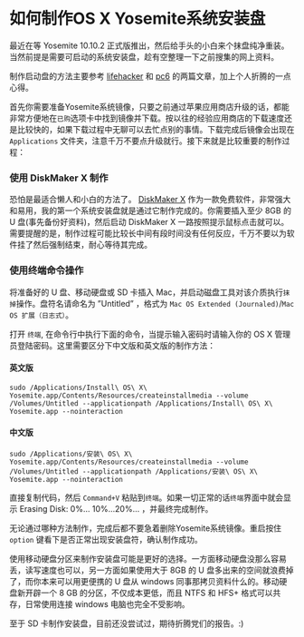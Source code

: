 # 如何制作OS X Yosemite系统安装盘

最近在等 Yosemite 10.10.2 正式版推出，然后给手头的小白来个抹盘纯净重装。当然前提是需要可启动的系统安装盘，趁有空整理一下之前搜集的网上资料。

制作启动盘的方法主要参考 [lifehacker](http://lifehacker.com/how-to-burn-os-x-yosemite-to-a-usb-flash-drive-1647137212 "http://lifehacker.com/how-to-burn-os-x-yosemite-to-a-usb-flash-drive-1647137212") 和 [pc6](http://www.pc6.com/edu/69791.html "http://www.pc6.com/edu/69791.html") 的两篇文章，加上个人折腾的一点心得。

首先你需要准备Yosemite系统镜像，只要之前通过苹果应用商店升级的话，都能非常方便地在`已购`选项卡中找到镜像并下载。按以往的经验应用商店的下载速度还是比较快的，如果下载过程中无聊可以去忙点别的事情。下载完成后镜像会出现在 `Applications` 文件夹，注意千万不要点升级就行。接下来就是比较重要的制作过程：

### 使用 DiskMaker X 制作

恐怕是最适合懒人和小白的方法了。 [DiskMaker X](http://liondiskmaker.com/ "http://liondiskmaker.com/") 作为一款免费软件，非常强大和易用，我的第一个系统安装盘就是通过它制作完成的。你需要插入至少 8GB 的 U 盘(事先备份好资料)，然后启动 DiskMaker X 一路按照提示鼠标点击就可以。需要提醒的是，制作过程可能比较长中间有段时间没有任何反应，千万不要以为软件挂了然后强制结束，耐心等待其完成。

### 使用终端命令操作

将准备好的 U 盘、移动硬盘或 SD 卡插入 Mac，并启动磁盘工具对该介质执行`抹掉`操作。盘符名请命名为 ”Untitled” ，格式为 `Mac OS Extended (Journaled)`/`Mac OS 扩展（日志式）`。

打开 `终端`, 在命令行中执行下面的命令，当提示输入密码时请输入你的 OS X 管理员登陆密码。这里需要区分下中文版和英文版的制作方法：

#### 英文版

	sudo /Applications/Install\ OS\ X\ Yosemite.app/Contents/Resources/createinstallmedia --volume /Volumes/Untitled --applicationpath /Applications/Install\ OS\ X\ Yosemite.app --nointeraction

#### 中文版

	sudo /Applications/安装\ OS\ X\ Yosemite.app/Contents/Resources/createinstallmedia --volume /Volumes/Untitled --applicationpath /Applications/安装\ OS\ X\ Yosemite.app --nointeraction

直接复制代码，然后 `Command+V` 粘贴到`终端`。如果一切正常的话`终端`界面中就会显示 Erasing Disk: 0%… 10%…20%… ，并最终完成制作。

无论通过哪种方法制作，完成后都不要急着删除Yosemite系统镜像。重启按住 `option` 键看下是否正常出现安装盘符，确认制作成功。

使用移动硬盘分区来制作安装盘可能是更好的选择。一方面移动硬盘没那么容易丢，读写速度也可以，另一方面如果使用大于 8GB 的 U 盘多出来的空间就浪费掉了，而你本来可以用更便携的 U 盘从 windows 同事那拷贝资料什么的。移动硬盘新开辟一个 8 GB 的分区，不仅成本更低，而且 NTFS 和 HFS+ 格式可以共存，日常使用连接 windows 电脑也完全不受影响。

至于 SD 卡制作安装盘，目前还没尝试过，期待折腾党们的报告。:)
